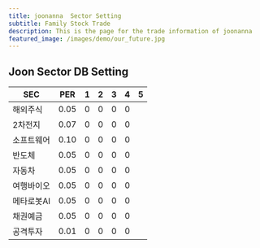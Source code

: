 ```yaml
---
title: joonanna  Sector Setting
subtitle: Family Stock Trade
description: This is the page for the trade information of joonanna
featured_image: /images/demo/our_future.jpg
---
```

## Joon Sector DB Setting

|SEC|PER|1|2|3|4|5|
|---|---|-|-|-|-|-|
|해외주식|0.05|0|0|0|0|
|2차전지|0.07|0|0|0|0|
|소프트웨어|0.10|0|0|0|0|
|반도체|0.05|0|0|0|0|
|자동차|0.05|0|0|0|0|
|여행바이오|0.05|0|0|0|0|
|메타로봇AI|0.05|0|0|0|0|
|채권예금|0.05|0|0|0|0|
|공격투자|0.01|0|0|0|0|
